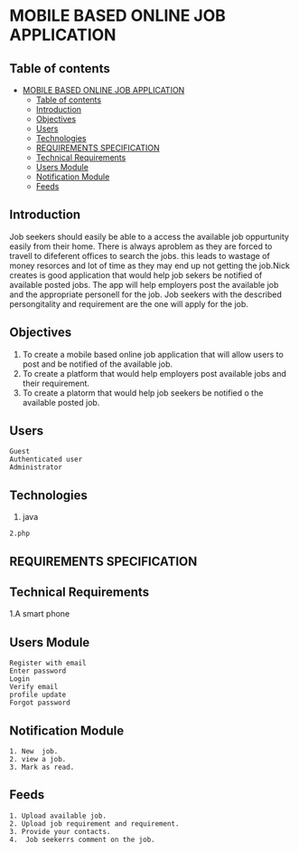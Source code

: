 # MOBILE BASED ONLINE JOB APPLICATION

## Table of contents

- [MOBILE BASED ONLINE JOB APPLICATION](#mobile-based-online-job-application)
  - [Table of contents](#table-of-contents)
  - [Introduction](#introduction)
  - [Objectives](#objectives)
  - [Users](#users)
  - [Technologies](#technologies)
  - [REQUIREMENTS SPECIFICATION](#requirements-specification)
  - [Technical Requirements](#technical-requirements)
  - [Users Module](#users-module)
  - [Notification Module](#notification-module)
  - [Feeds](#feeds)

## Introduction

Job seekers should easily be able to a access the available job oppurtunity easily from their home. There is always aproblem as they are forced to travell to difeferent offices to search the jobs. this leads to wastage of money resorces and lot of time as they may end up not getting the job.Nick creates is good application that would help job sekers be notified of available posted jobs.  The app will help employers post the available job and the appropriate personell for the job. Job seekers with the described persongitality and requirement are the one will apply for the job.

## Objectives


1. To create a mobile based online job application that will allow users to post and be notified of the available job.
2. To create a platform that would help employers post available jobs and their requirement.
3. To create a platorm that would help job seekers be notified o the available posted job.

## Users

    Guest
    Authenticated user
    Administrator

## Technologies

   1. java

    2.php

## REQUIREMENTS SPECIFICATION

## Technical Requirements

   1.A smart phone

## Users Module

    Register with email
    Enter password
    Login
    Verify email
    profile update
    Forgot password

## Notification Module

    1. New  job.
    2. view a job.
    3. Mark as read.

## Feeds

    1. Upload available job.
    2. Upload job requirement and requirement.
    3. Provide your contacts.
    4.  Job seekerrs comment on the job.
